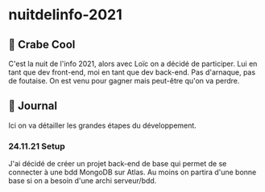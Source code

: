 # nuitdelinfo-2021

## 🦀 Crabe Cool
C'est la nuit de l'info 2021, alors avec Loïc on a décidé de participer. Lui en tant que dev front-end, moi en tant que dev back-end. Pas d'arnaque, pas de foutaise. On est venu pour gagner mais peut-être qu'on va perdre.

## 📙 Journal
Ici on va détailler les grandes étapes du développement.

### 24.11.21 **Setup**
J'ai décidé de créer un projet back-end de base qui permet de se connecter à une bdd MongoDB sur Atlas. Au moins on partira d'une bonne base si on a besoin d'une archi serveur/bdd.
